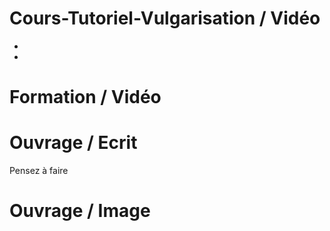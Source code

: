 # Cours-Tutoriel-Vulgarisation / Vidéo

* 
* 

# Formation / Vidéo



# Ouvrage / Ecrit 

Pensez à faire

# Ouvrage / Image


